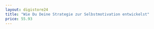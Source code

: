 ```yaml
---
layout: digistore24
title: "Wie Du Deine Strategie zur Selbstmotivation entwickelst"
price: 55.93
---
```

